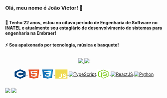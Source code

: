 <!--
- 🔭 I’m currently working on ...
- 🌱 I’m currently learning ...

- 💬 Ask me about ...
- 📫 How to reach me: ...

- ⚡ Fun fact: ...
-->

<h3 tittle="Olá!">Olá, meu nome é João Victor! 👋 </h3>

##

<h4>💬 Tenho 22 anos, estou no oitavo período de Engenharia de Software no <a href="https://inatel.br/home/">INATEL</a> e atualmente sou estagiário de desenvolvimento de sistemas para engenharia na Embraer!</h4>
<h4>⚡ Sou apaixonado por tecnologia, música e basquete!</h4>

##

<div align="center" title="GitHub Stats">
  <a href="https://github.com/jvoliveirag">
  <img height="165em" src="https://github-readme-stats.vercel.app/api?username=jvoliveirag&show_icons=true&theme=dark&include_all_commits=true&count_private=true"/>
  <img height="165em" src="https://github-readme-stats.vercel.app/api/top-langs/?username=jvoliveirag&layout=compact&langs_count=7&theme=dark"/>
</div>

<div style="display: inline_block" align="center" title="Tecnologias"><br>
  <img align="center" alt="C++" height="30" width="40" src="https://raw.githubusercontent.com/devicons/devicon/master/icons/cplusplus/cplusplus-plain.svg"/>
    <img align="center" alt="HTML" height="30" width="40" src="https://raw.githubusercontent.com/devicons/devicon/master/icons/html5/html5-original.svg"/>
    <img align="center" alt="CSS" height="30" width="40" src="https://raw.githubusercontent.com/devicons/devicon/master/icons/css3/css3-original.svg"/>
    <img align="center" alt="Js" height="30" width="40" src="https://raw.githubusercontent.com/devicons/devicon/master/icons/javascript/javascript-plain.svg"/>
    <img align="center" alt="TypeScript" height="30" width="40" src="https://cdn.jsdelivr.net/gh/devicons/devicon/icons/typescript/typescript-original.svg"/>
    <img align="center" alt="NodeJS" height="30" width="40" src="https://raw.githubusercontent.com/devicons/devicon/master/icons/nodejs/nodejs-plain.svg"/>
    <img align="center" alt="ReactJS" height="30" width="40" src="https://cdn.jsdelivr.net/gh/devicons/devicon/icons/react/react-original.svg"/> 
    <img align="center" alt="Python" height="30" width="30" src="https://assets.stickpng.com/images/5848152fcef1014c0b5e4967.png"/> 
</div>

##

<div title="Contatos 📫">
  <a href="https://www.linkedin.com/in/joaov-oliveira/" target="_blank"><img src="https://img.shields.io/badge/-LinkedIn-%230077B5?style=for-the-badge&logo=linkedin&logoColor=white" target="_blank"></a>
  <a href = "mailto:jv.oliveirag@gmail.com"><img src="https://img.shields.io/badge/-Gmail-%23333?style=for-the-badge&logo=gmail&logoColor=white" target="_blank"></a>
</div>
